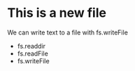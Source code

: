 # This is a new file

We can write text to a file with fs.writeFile

* fs.readdir
* fs.readFile
* fs.writeFile